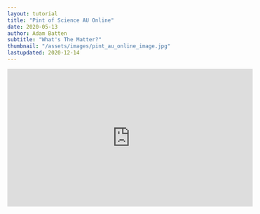 ```yaml
---
layout: tutorial
title: "Pint of Science AU Online"
date: 2020-05-13
author: Adam Batten
subtitle: "What's The Matter?"
thumbnail: "/assets/images/pint_au_online_image.jpg"
lastupdated: 2020-12-14
---
```


<div class="embed-responsive embed-responsive-16by9">
  <iframe width="560" height="315" src="https://www.youtube.com/embed/mMX2F1nXwr0?start=270" frameborder="0" allow="accelerometer; autoplay; clipboard-write; encrypted-media; gyroscope; picture-in-picture" allowfullscreen></iframe>
</div>


